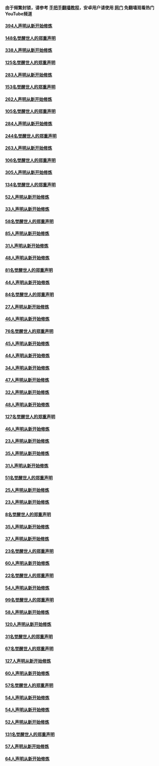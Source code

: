 #### 由于频繁封锁，请参考 [手把手翻墙教程](https://github.com/gfw-breaker/guides/wiki/)，安卓用户请使用 [网门](https://github.com/gfw-breaker/nogfw/blob/master/dl.md?t=05030201) 免翻墙观看热门YouTube频道 

#### [394人声明从新开始修炼](../pages/91/423914.md?t=05030201) 

#### [148名觉醒世人的郑重声明](../pages/91/423913.md?t=05030201) 

#### [338人声明从新开始修炼](../pages/91/423540.md?t=05030201) 

#### [125名觉醒世人的郑重声明](../pages/91/423539.md?t=05030201) 

#### [283人声明从新开始修炼](../pages/91/423296.md?t=05030201) 

#### [153名觉醒世人的郑重声明](../pages/91/423295.md?t=05030201) 

#### [262人声明从新开始修炼](../pages/91/423004.md?t=05030201) 

#### [105名觉醒世人的郑重声明](../pages/91/423003.md?t=05030201) 

#### [284人声明从新开始修炼](../pages/91/422707.md?t=05030201) 

#### [244名觉醒世人的郑重声明](../pages/91/422706.md?t=05030201) 

#### [263人声明从新开始修炼](../pages/91/422553.md?t=05030201) 

#### [106名觉醒世人的郑重声明](../pages/91/422552.md?t=05030201) 

#### [305人声明从新开始修炼](../pages/91/422153.md?t=05030201) 

#### [134名觉醒世人的郑重声明](../pages/91/422152.md?t=05030201) 

#### [52人声明从新开始修炼](../pages/91/421846.md?t=05030201) 

#### [33人声明从新开始修炼](../pages/91/421804.md?t=05030201) 

#### [58名觉醒世人的郑重声明](../pages/91/421845.md?t=05030201) 

#### [85人声明从新开始修炼](../pages/91/421769.md?t=05030201) 

#### [31人声明从新开始修炼](../pages/91/421763.md?t=05030201) 

#### [48人声明从新开始修炼](../pages/91/421605.md?t=05030201) 

#### [81名觉醒世人的郑重声明](../pages/91/421656.md?t=05030201) 

#### [44人声明从新开始修炼](../pages/91/421544.md?t=05030201) 

#### [84名觉醒世人的郑重声明](../pages/91/421543.md?t=05030201) 

#### [27人声明从新开始修炼](../pages/91/421465.md?t=05030201) 

#### [46人声明从新开始修炼](../pages/91/421454.md?t=05030201) 

#### [76名觉醒世人的郑重声明](../pages/91/421453.md?t=05030201) 

#### [45人声明从新开始修炼](../pages/91/421452.md?t=05030201) 

#### [44人声明从新开始修炼](../pages/91/421422.md?t=05030201) 

#### [34人声明从新开始修炼](../pages/91/421322.md?t=05030201) 

#### [47人声明从新开始修炼](../pages/91/421264.md?t=05030201) 

#### [32人声明从新开始修炼](../pages/91/421225.md?t=05030201) 

#### [48人声明从新开始修炼](../pages/91/421202.md?t=05030201) 

#### [127名觉醒世人的郑重声明](../pages/91/421224.md?t=05030201) 

#### [46人声明从新开始修炼](../pages/91/421203.md?t=05030201) 

#### [23人声明从新开始修炼](../pages/91/421138.md?t=05030201) 

#### [35人声明从新开始修炼](../pages/91/421122.md?t=05030201) 

#### [31人声明从新开始修炼](../pages/91/421081.md?t=05030201) 

#### [51名觉醒世人的郑重声明](../pages/91/421080.md?t=05030201) 

#### [25人声明从新开始修炼](../pages/91/421020.md?t=05030201) 

#### [23人声明从新开始修炼](../pages/91/420884.md?t=05030201) 

#### [8名觉醒世人的郑重声明](../pages/91/420883.md?t=05030201) 

#### [35人声明从新开始修炼](../pages/91/420809.md?t=05030201) 

#### [37人声明从新开始修炼](../pages/91/420766.md?t=05030201) 

#### [23名觉醒世人的郑重声明](../pages/91/420765.md?t=05030201) 

#### [60人声明从新开始修炼](../pages/91/420727.md?t=05030201) 

#### [22名觉醒世人的郑重声明](../pages/91/420726.md?t=05030201) 

#### [54人声明从新开始修炼](../pages/91/420529.md?t=05030201) 

#### [99名觉醒世人的郑重声明](../pages/91/420528.md?t=05030201) 

#### [58人声明从新开始修炼](../pages/91/420198.md?t=05030201) 

#### [120人声明从新开始修炼](../pages/91/420141.md?t=05030201) 

#### [31名觉醒世人的郑重声明](../pages/91/420197.md?t=05030201) 

#### [67名觉醒世人的郑重声明](../pages/91/420140.md?t=05030201) 

#### [127人声明从新开始修炼](../pages/91/420082.md?t=05030201) 

#### [60人声明从新开始修炼](../pages/91/420081.md?t=05030201) 

#### [57名觉醒世人的郑重声明](../pages/91/420080.md?t=05030201) 

#### [54人声明从新开始修炼](../pages/91/419533.md?t=05030201) 

#### [54人声明从新开始修炼](../pages/91/419532.md?t=05030201) 

#### [52人声明从新开始修炼](../pages/91/419531.md?t=05030201) 

#### [131名觉醒世人的郑重声明](../pages/91/419530.md?t=05030201) 

#### [57人声明从新开始修炼](../pages/91/419430.md?t=05030201) 

#### [64人声明从新开始修炼](../pages/91/419429.md?t=05030201) 

